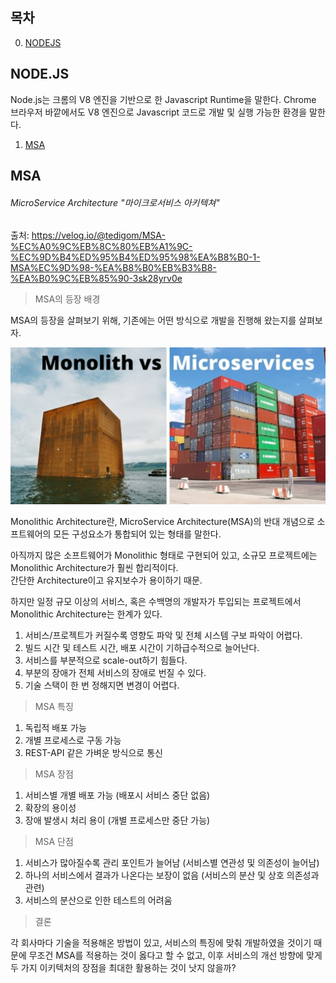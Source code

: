 ## 목차

0. [NODEJS](#NODE.JS)

## NODE.JS

Node.js는 크롬의 V8 엔진을 기반으로 한 Javascript Runtime을 말한다.
Chrome 브라우저 바깥에서도 V8 엔진으로 Javascript 코드로 개발 및 실행 가능한 환경을 말한다.

1. [MSA](#MSA)

## MSA

###### MicroService Architecture "마이크로서비스 아키텍쳐"

출처: https://velog.io/@tedigom/MSA-%EC%A0%9C%EB%8C%80%EB%A1%9C-%EC%9D%B4%ED%95%B4%ED%95%98%EA%B8%B0-1-MSA%EC%9D%98-%EA%B8%B0%EB%B3%B8-%EA%B0%9C%EB%85%90-3sk28yrv0e

> MSA의 등장 배경

MSA의 등장을 살펴보기 위해, 기존에는 어떤 방식으로 개발을 진행해 왔는지를 살펴보자.

<img width="514" src="https://github.com/epikxm/docs/blob/main/Knowledge/ma_msa.jpg?raw=true" />

Monolithic Architecture란, MicroService Architecture(MSA)의 반대 개념으로 소프트웨어의 모든 구성요소가 통합되어 있는 형태를 말한다.

아직까지 많은 소프트웨어가 Monolithic 형태로 구현되어 있고, 소규모 프로젝트에는 Monolithic Architecture가 훨씬 합리적이다.  
간단한 Architecture이고 유지보수가 용이하기 때문.

하지만 일정 규모 이상의 서비스, 혹은 수백명의 개발자가 투입되는 프로젝트에서 Monolithic Architecture는 한계가 있다.

1. 서비스/프로젝트가 커질수록 영향도 파악 및 전체 시스템 구보 파악이 어렵다.
2. 빌드 시간 및 테스트 시간, 배포 시간이 기하급수적으로 늘어난다.
3. 서비스를 부분적으로 scale-out하기 힘들다.
4. 부분의 장애가 전체 서비스의 장애로 번질 수 있다.
5. 기술 스택이 한 번 정해지면 변경이 어렵다.

> MSA 특징

1. 독립적 배포 가능
2. 개별 프로세스로 구동 가능
3. REST-API 같은 가벼운 방식으로 통신

> MSA 장점

1. 서비스별 개별 배포 가능 (배포시 서비스 중단 없음)
2. 확장의 용이성
3. 장애 발생시 처리 용이 (개별 프로세스만 중단 가능)

> MSA 단점

1. 서비스가 많아질수록 관리 포인트가 늘어남 (서비스별 연관성 및 의존성이 늘어남)
2. 하나의 서비스에서 결과가 나온다는 보장이 없음 (서비스의 분산 및 상호 의존성과 관련)
3. 서비스의 분산으로 인한 테스트의 어려움

> 결론

각 회사마다 기술을 적용해온 방법이 있고, 서비스의 특징에 맞춰 개발하였을 것이기 때문에 무조건 MSA를 적용하는 것이 옳다고 할 수 없고, 이후 서비스의 개선 방향에 맞게 두 가지 이키텍처의 장점을 최대한 활용하는 것이 낫지 않을까?
